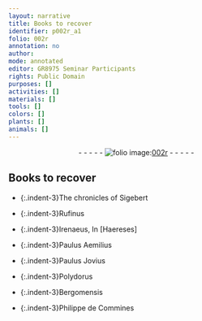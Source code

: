 ```yaml
---
layout: narrative
title: Books to recover
identifier: p002r_a1
folio: 002r
annotation: no
author:
mode: annotated
editor: GR8975 Seminar Participants
rights: Public Domain
purposes: []
activities: []
materials: []
tools: []
colors: []
plants: []
animals: []
---
```


 <div class="folio" align="center">- - - - - <a href="http://gallica.bnf.fr/ark:/12148/btv1b10500001g/f9.image" target="_blank"><img src="https://cu-mkp.github.io/GR8975-edition/assets/photo-icon.png" alt="folio image: " style="display:inline-block; margin-bottom:-3px;"/>002r</a> - - - - - </div> 

## Books to recover

 
 
- {:.indent-3}The chronicles of Sigebert
 
- {:.indent-3}Rufinus
 
- {:.indent-3}Irenaeus, In [Haereses]
 
- {:.indent-3}Paulus Aemilius
 
- {:.indent-3}Paulus Jovius
 
- {:.indent-3}Polydorus
 
- {:.indent-3}Bergomensis
 
- {:.indent-3}Philippe de Commines
 
 